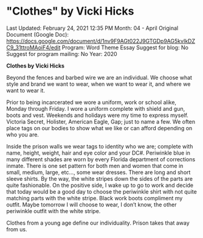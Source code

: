 # "Clothes" by Vicki Hicks

Last Updated: February 24, 2021 12:35 PM
Month: 04 - April
Original Document (Google Doc): https://docs.google.com/document/d/1nv9F9AGt022J9GTGDp9AG5kvIkDZC9_31ttroMAoiF4/edit
Program: Word Theme Essay
Suggest for blog: No
Suggest for program mailing: No
Year: 2020

**Clothes by Vicki Hicks**

Beyond the fences and barbed wire we are an individual. We choose what style and brand we want to wear, when we want to wear it, and where we want to wear it.

Prior to being incarcerated we wore a uniform, work or school alike, Monday through Friday. I wore a uniform complete with shield and gun, boots and vest. Weekends and holidays were my time to express myself. Victoria Secret, Holister, American Eagle, Gap; just to name a few. We often place tags on our bodies to show what we like or can afford depending on who you are.

Inside the prison walls we wear tags to identity who we are; complete with name, height, weight, hair and eye color and your DC#. Periwinkle blue in many different shades are worn by every Florida department of corrections inmate. There is one set pattern for both men and women that come in small, medium, large, etc…, some wear dresses. There are long and short sleeve shirts. By the way, the white stripes down the sides of the parts are quite fashionable. On the positive side, I wake up to go to work and decide that today would be a good day to choose the periwinkle shirt with not quite matching parts with the white stripe. Black work boots compliment my outfit. Maybe tomorrow I will choose to wear, I don’t know, the other periwinkle outfit with the white stripe.

Clothes from a young age define our individuality. Prison takes that away from us.
